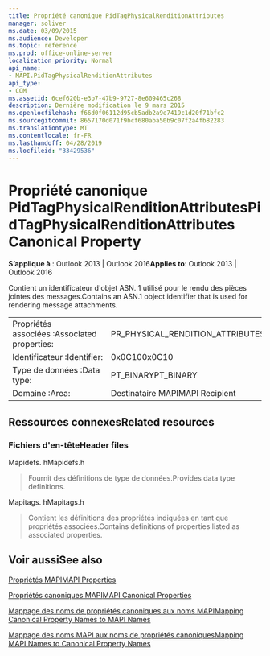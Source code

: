 ```yaml
---
title: Propriété canonique PidTagPhysicalRenditionAttributes
manager: soliver
ms.date: 03/09/2015
ms.audience: Developer
ms.topic: reference
ms.prod: office-online-server
localization_priority: Normal
api_name:
- MAPI.PidTagPhysicalRenditionAttributes
api_type:
- COM
ms.assetid: 6cef620b-e3b7-47b9-9727-8e609465c268
description: Dernière modification le 9 mars 2015
ms.openlocfilehash: f66d0f06112d95cb5adb2a9e7419c1d20f71bfc2
ms.sourcegitcommit: 8657170d071f9bcf680aba50b9c07f2a4fb82283
ms.translationtype: MT
ms.contentlocale: fr-FR
ms.lasthandoff: 04/28/2019
ms.locfileid: "33429536"
---
```

# <a name="pidtagphysicalrenditionattributes-canonical-property"></a><span data-ttu-id="1e2bc-103">Propriété canonique PidTagPhysicalRenditionAttributes</span><span class="sxs-lookup"><span data-stu-id="1e2bc-103">PidTagPhysicalRenditionAttributes Canonical Property</span></span>

  
  
<span data-ttu-id="1e2bc-104">**S’applique à** : Outlook 2013 | Outlook 2016</span><span class="sxs-lookup"><span data-stu-id="1e2bc-104">**Applies to**: Outlook 2013 | Outlook 2016</span></span> 
  
<span data-ttu-id="1e2bc-105">Contient un identificateur d'objet ASN. 1 utilisé pour le rendu des pièces jointes des messages.</span><span class="sxs-lookup"><span data-stu-id="1e2bc-105">Contains an ASN.1 object identifier that is used for rendering message attachments.</span></span>
  
|||
|:-----|:-----|
|<span data-ttu-id="1e2bc-106">Propriétés associées :</span><span class="sxs-lookup"><span data-stu-id="1e2bc-106">Associated properties:</span></span>  <br/> |<span data-ttu-id="1e2bc-107">PR_PHYSICAL_RENDITION_ATTRIBUTES</span><span class="sxs-lookup"><span data-stu-id="1e2bc-107">PR_PHYSICAL_RENDITION_ATTRIBUTES</span></span>  <br/> |
|<span data-ttu-id="1e2bc-108">Identificateur :</span><span class="sxs-lookup"><span data-stu-id="1e2bc-108">Identifier:</span></span>  <br/> |<span data-ttu-id="1e2bc-109">0x0C10</span><span class="sxs-lookup"><span data-stu-id="1e2bc-109">0x0C10</span></span>  <br/> |
|<span data-ttu-id="1e2bc-110">Type de données :</span><span class="sxs-lookup"><span data-stu-id="1e2bc-110">Data type:</span></span>  <br/> |<span data-ttu-id="1e2bc-111">PT_BINARY</span><span class="sxs-lookup"><span data-stu-id="1e2bc-111">PT_BINARY</span></span>  <br/> |
|<span data-ttu-id="1e2bc-112">Domaine :</span><span class="sxs-lookup"><span data-stu-id="1e2bc-112">Area:</span></span>  <br/> |<span data-ttu-id="1e2bc-113">Destinataire MAPI</span><span class="sxs-lookup"><span data-stu-id="1e2bc-113">MAPI Recipient</span></span>  <br/> |
   
## <a name="related-resources"></a><span data-ttu-id="1e2bc-114">Ressources connexes</span><span class="sxs-lookup"><span data-stu-id="1e2bc-114">Related resources</span></span>

### <a name="header-files"></a><span data-ttu-id="1e2bc-115">Fichiers d'en-tête</span><span class="sxs-lookup"><span data-stu-id="1e2bc-115">Header files</span></span>

<span data-ttu-id="1e2bc-116">Mapidefs. h</span><span class="sxs-lookup"><span data-stu-id="1e2bc-116">Mapidefs.h</span></span>
  
> <span data-ttu-id="1e2bc-117">Fournit des définitions de type de données.</span><span class="sxs-lookup"><span data-stu-id="1e2bc-117">Provides data type definitions.</span></span>
    
<span data-ttu-id="1e2bc-118">Mapitags. h</span><span class="sxs-lookup"><span data-stu-id="1e2bc-118">Mapitags.h</span></span>
  
> <span data-ttu-id="1e2bc-119">Contient les définitions des propriétés indiquées en tant que propriétés associées.</span><span class="sxs-lookup"><span data-stu-id="1e2bc-119">Contains definitions of properties listed as associated properties.</span></span>
    
## <a name="see-also"></a><span data-ttu-id="1e2bc-120">Voir aussi</span><span class="sxs-lookup"><span data-stu-id="1e2bc-120">See also</span></span>



[<span data-ttu-id="1e2bc-121">Propriétés MAPI</span><span class="sxs-lookup"><span data-stu-id="1e2bc-121">MAPI Properties</span></span>](mapi-properties.md)
  
[<span data-ttu-id="1e2bc-122">Propriétés canoniques MAPI</span><span class="sxs-lookup"><span data-stu-id="1e2bc-122">MAPI Canonical Properties</span></span>](mapi-canonical-properties.md)
  
[<span data-ttu-id="1e2bc-123">Mappage des noms de propriétés canoniques aux noms MAPI</span><span class="sxs-lookup"><span data-stu-id="1e2bc-123">Mapping Canonical Property Names to MAPI Names</span></span>](mapping-canonical-property-names-to-mapi-names.md)
  
[<span data-ttu-id="1e2bc-124">Mappage des noms MAPI aux noms de propriétés canoniques</span><span class="sxs-lookup"><span data-stu-id="1e2bc-124">Mapping MAPI Names to Canonical Property Names</span></span>](mapping-mapi-names-to-canonical-property-names.md)

